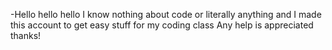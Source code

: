 -Hello hello hello I know nothing about code or literally anything and I made this account to get easy stuff for my coding class
Any help is appreciated thanks!
